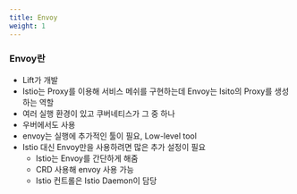 ```yaml
---
title: Envoy
weight: 1
---
```

### Envoy란
- Lift가 개발
- Istio는 Proxy를 이용해 서비스 메쉬를 구현하는데 Envoy는 Isito의 Proxy를 생성하는 역할
- 여러 실행 환경이 있고 쿠버네티스가 그 중 하나
- 우버에서도 사용
- envoy는 실행에 추가적인 툴이 필요, Low-level tool
- Istio 대신 Envoy만을 사용하려면 많은 추가 설정이 필요
  - Istio는 Envoy를 간단하게 해줌
  - CRD 사용해 envoy 사용 가능
  - Istio 컨트롤은 Istio Daemon이 담당